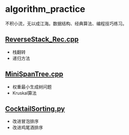 # algorithm_practice
不积小流，无以成江海。数据结构、经典算法、编程技巧练习。

## [ReverseStack_Rec.cpp](https://github.com/AndyQiao/algorithm_practice/blob/master/ReverseStack_Rec.cpp)
- 栈翻转
- 递归方法

## [MiniSpanTree.cpp](https://github.com/AndyQiao/algorithm_practice/blob/master/MiniSpanTree.cpp)
- 权重最小生成树问题
- Kruskal算法

## [CocktailSorting.py](https://github.com/AndyQiao/algorithm_practice/blob/master/CocktailSorting.py)
- 改进冒泡排序
- 改进鸡尾酒排序

